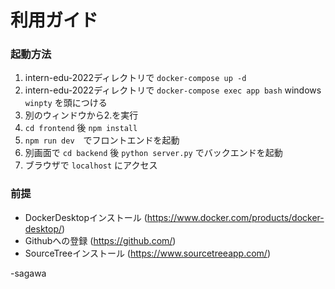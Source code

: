 # 利用ガイド
### 起動方法
1. intern-edu-2022ディレクトリで `docker-compose up -d`
2. intern-edu-2022ディレクトリで `docker-compose exec app bash` windows `winpty` を頭につける
3. 別のウィンドウから2.を実行
4. `cd frontend` 後 `npm install`
5. `npm run dev`　でフロントエンドを起動
6. 別画面で `cd backend` 後 `python server.py` でバックエンドを起動
7. ブラウザで `localhost` にアクセス

### 前提
- DockerDesktopインストール (https://www.docker.com/products/docker-desktop/)
- Githubへの登録 (https://github.com/)
- SourceTreeインストール (https://www.sourcetreeapp.com/)

-sagawa
